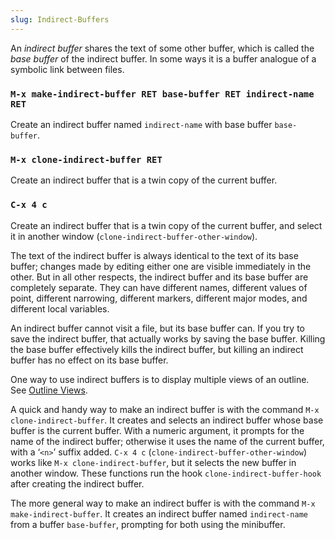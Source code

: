 ```yaml
---
slug: Indirect-Buffers
---
```


An *indirect buffer* shares the text of some other buffer, which is called the *base buffer* of the indirect buffer. In some ways it is a buffer analogue of a symbolic link between files.

### `M-x make-indirect-buffer RET base-buffer RET indirect-name RET`

Create an indirect buffer named `indirect-name` with base buffer `base-buffer`.

### `M-x clone-indirect-buffer RET`

Create an indirect buffer that is a twin copy of the current buffer.

### `C-x 4 c`

Create an indirect buffer that is a twin copy of the current buffer, and select it in another window (`clone-indirect-buffer-other-window`).

The text of the indirect buffer is always identical to the text of its base buffer; changes made by editing either one are visible immediately in the other. But in all other respects, the indirect buffer and its base buffer are completely separate. They can have different names, different values of point, different narrowing, different markers, different major modes, and different local variables.

An indirect buffer cannot visit a file, but its base buffer can. If you try to save the indirect buffer, that actually works by saving the base buffer. Killing the base buffer effectively kills the indirect buffer, but killing an indirect buffer has no effect on its base buffer.

One way to use indirect buffers is to display multiple views of an outline. See [Outline Views](/docs/emacs/Outline-Views).

A quick and handy way to make an indirect buffer is with the command `M-x clone-indirect-buffer`. It creates and selects an indirect buffer whose base buffer is the current buffer. With a numeric argument, it prompts for the name of the indirect buffer; otherwise it uses the name of the current buffer, with a ‘`<n>`’ suffix added. `C-x 4 c` (`clone-indirect-buffer-other-window`) works like `M-x clone-indirect-buffer`, but it selects the new buffer in another window. These functions run the hook `clone-indirect-buffer-hook` after creating the indirect buffer.

The more general way to make an indirect buffer is with the command `M-x make-indirect-buffer`. It creates an indirect buffer named `indirect-name` from a buffer `base-buffer`, prompting for both using the minibuffer.
